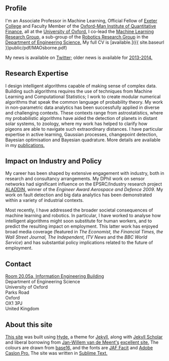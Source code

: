 ## Profile

I'm an Associate Professor in Machine Learning, Official Fellow of <a href="http://www.exeter.ox.ac.uk">Exeter College</a>  and Faculty Member of the <a href="http://www.oxford-man.ox.ac.uk">Oxford-Man Institute of Quantitative Finance,</a> all at the <a href="http://www.ox.ac.uk">University of Oxford.</a> I co-lead the <a href="http://www.robots.ox.ac.uk/~parg">Machine Learning Research Group,</a> a sub-group of the <a href="http://www.robots.ox.ac.uk/">Robotics Research Group</a> in the <a href="http://www.eng.ox.ac.uk/">Department of Engineering
Science.</a> My full CV is [available.]({{ site.baseurl }}public/pdf/MAOsborne.pdf)

My news is available on [Twitter;](http://twitter.com/maosbot) older news is available for <a href="{{ site.baseurl }}news">2013-2014.</a>


## Research Expertise

I design intelligent algorithms capable of making sense of complex data. Building such algorithms requires the use of techniques from Machine Learning and Computational Statistics; I work to create modular numerical algorithms that speak the common language of probability theory. My work in non-parametric data analytics has been successfully applied in diverse and challenging contexts. These contexts range from astrostatistics, where my probabilistic algorithms have aided the detection of planets in distant solar systems, to zoology, where my work has helped to clarify how pigeons are able to navigate such extraordinary distances. I have particular expertise in active learning, Gaussian processes, changepoint detection, Bayesian optimisation and Bayesian quadrature. More details are available in my <a href="{{ site.baseurl }}paperscode">publications.</a>

## Impact on Industry and Policy

My career has been shaped by extensive engagement with industry, both in research and consultancy arrangements. My DPhil work on sensor networks had significant influence on the EPSRC/Industry research project <a href="http://www.aladdinproject.org">ALADDIN,</a> winner of the <i> Engineer Award Aerospace and Defence 2009</i>. My work on fault detection and big data analytics has been demonstrated within a variety of industrial contexts. 

Most recently, I have addressed the broader societal consequences of machine learning and robotics. In particular, I have worked to analyse how intelligent algorithms might soon substitute for human workers, and to predict the resulting impact on employment. This latter work has enjoyed broad media coverage (featured in <i>The Economist, the Financial Times, the Wall Street Journal, The Independent, ITV News</i> and the <i>BBC World Service</i>) and has substantial policy implications related to the future of employment.

## Contact

<script language="JavaScript">
<!--
document.write('<a href="mailto:' + 'mosb' + '@' + 'robots.ox.ac.uk' + '">');
document.write('mosb' + '@' + 'robots.ox.ac.uk' + '</a>');
//-->
</script>
<a href="http://maps.google.co.uk/maps/ms?msid=208001318046621592827.00048522c12bce7ee270f&msa=0">Room 20.05a, Information Engineering Building</a>  
Department of Engineering Science  
University of Oxford  
Parks Road  
Oxford  
OX1 3PJ  
United Kingdom  

## About this site

[This site](https://github.com/mosb/robots-www,) was built using [Hyde,](https://github.com/poole/hyde) a theme for [Jekyll,](http://jekyllrb.com/) along with [Jekyll Scholar](https://github.com/inukshuk/jekyll-scholar) and liberal borrowing from [Jan-Willem van de Meent's](http://www.robots.ox.ac.uk/~jwvdm/) [excellent site.](https://github.com/jwvdm/robots-homepage) The colours are drawn from [base16,](http://chriskempson.github.io/base16/) and the fonts are [JAF Facit](https://typekit.com/fonts/jaf-facitweb) and [Adobe Caslon Pro.](https://typekit.com/fonts/adobe-caslon-pro) The site was written in [Sublime Text.](http://www.sublimetext.com/)


